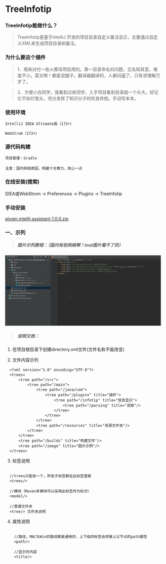 # TreeInfotip

### TreeInfotip能做什么？

> TreeInfotip是基于IntelliJ 开发的项目目录自定义备注显示，主要通过自定义XML来生成项目目录树备注。


### 为什么要这个插件

> 1、用来对付一些火葬场项目用的。第一目录命名的问题，见名知其意，难度不小。英文啊！都是泥腿子。翻译器翻译的，人都闷逼了。只有求理解万岁了。

> 2、方便小白同学，我看到过些同学，入手项目看到目录就一个头大。好记忆不如烂笔头，充分发挥了知识分子的优良传统。手动写本本。


### 使用环境

`IntelliJ IDEA Ultimate版（172+）`

`WebStrom（172+）`

### 源代码构建

    项目管理：Gradle
    
    注意：国内网络原因，构建十分费力，耐心一点
   
### 在线安装(搜索)

 IDEA或WebStrom -> Preferences -> Plugins -> TreeInfotip
 
### 手动安装

 [plugin.intellij.assistant-1.0.0.zip](https://raw.githubusercontent.com/Link-Kou/intellij-treeInfotip/master/builds/plugin.intellij.assistant-1.0.0.zip)
 
### 一、示列
> ##### 图片示列教程：（国内有些网络啊！tmd图片看不了的）


 ![样列](https://raw.githubusercontent.com/Link-Kou/intellij-treeInfotip/master/image/2020-03-18_16-46-20.gif "样列")
 

> ##### 说明文档：

1. 在项目根目录下创建directory.xml文件(文件名称不能改变)

2. 文件内容示列
```xml：
  <?xml version="1.0" encoding="UTF-8"?>
  <trees>
      <tree path="/src">
          <tree path="/main">
              <tree path="/java/com">
                  <tree path="/plugins" title="插件">
                      <tree path="/infotip" title="信息显示">
                          <tree path="/parsing" title="读取"/>
                      </tree>
                  </tree>
              </tree>
              <tree path="/resources" title="资源文件夹"/>
          </tree>
      </tree>
      <tree path="/builds" title="构建文件"/>
      <tree path="/image" title="图片示例"/>
  </trees>
```

3. 标签说明
```xml：

  //trees只能有一个，所有子标签都在此标签里面
  <trees/>

  //模块（Maven多模块可以采用此标签作为标识） 
  <model/>

  //普通文件夹
  <tree/> 文件夹说明
```

4. 属性说明
```xml：

    //路径，MAC与Win的路径都是通用的，上下级的标签会拼接上父节点的path属性
    <path/> 

    //显示的内容
    <title/> 
```